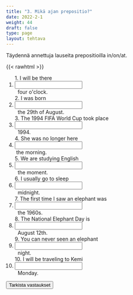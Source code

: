 ```yaml
---
title: "3. Mikä ajan prepositio?"
date: 2022-2-1
weight: 44
draft: false
type: page
layout: tehtava
---
```


Täydennä annettuja lauseita prepositioilla in/on/at. 

{{< rawhtml >}}
<div class="tehtava">
<form autocomplete="off">
  <ol>
  
<section>
1. I will be there &nbsp;<li><input id="q1" type="text"/><span></span></li>&nbsp; four o'clock.
</section>
<section>
2. I was born &nbsp;<li><input id="q2" type="text"/><span></span></li>&nbsp; the 29th of August.
</section>
<section>
3. The 1994 FIFA World Cup took place &nbsp;<li><input id="q3" type="text"/><span></span></li>&nbsp; 1994.
</section>
<section>
4. She was no longer here &nbsp;<li><input id="q4" type="text"/><span></span></li>&nbsp;the morning.
</section>
<section>
5. We are studying English &nbsp;<li><input id="q5" type="text"/><span></span></li>&nbsp; the moment.
</section>
<section>
6. I usually go to sleep &nbsp;<li><input id="q6" type="text"/><span></span></li>&nbsp; midnight. 
</section>
<section>
7. The first time I saw an elephant was &nbsp;<li><input id="q7" type="text"/><span></span></li>&nbsp; the 1960s.
</section>
<section>
8. The National Elephant Day is &nbsp;<li><input id="q8" type="text"/><span></span></li>&nbsp; August 12th.
</section>
<section>
9. You can never seen an elephant &nbsp;<li><input id="q9" type="text"/><span></span></li>&nbsp; night.
</section>
<section>
10. I will be traveling to Kemi &nbsp;<li><input id="q10" type="text"/><span></span></li>&nbsp; Monday. 
</section> </ol>
  
 <link rel="stylesheet" type="text/css" href="/css/kirjoita1.css"/>

<div id="buttonWrapper">
   <input type="submit" id="submit" value="Tarkista vastaukset" />
   </div>
</form>

</div>


<script>
var answers = {
  "q1": ["at"],
  "q2": ["on"],
  "q3": ["in"],
  "q4": ["in"],
  "q5": ["at"],
  "q6": ["at"],
  "q7": ["in"],
  "q8": ["on"],
  "q9": ["at"],
  "q10": ["on"],
};

function markAnswers() {
  $("input[type='text']").each(function() {
    console.log($.inArray(this.value, answers[this.id]));
    if ($.inArray(this.value.toLowerCase().trim(), answers[this.id]) === -1) {
      $(this).parent()[0].setAttribute("class", "vaarin");
    } else {
      $(this).parent()[0].setAttribute("class", "oikein");
    }
  })
}

$("form").on("submit", function(e) {
  e.preventDefault();
  markAnswers();
});

const input = document.querySelector('.tehtava input');
const span = document.querySelector('.tehtava span');

document.querySelectorAll("input").forEach(elem => elem.addEventListener('input', function (event) {
    span.innerHTML = this.value.replace(/\s/g, '&nbsp;');
    this.style.width = span.offsetWidth + 'px';
}));

</script>
</rawhtml>